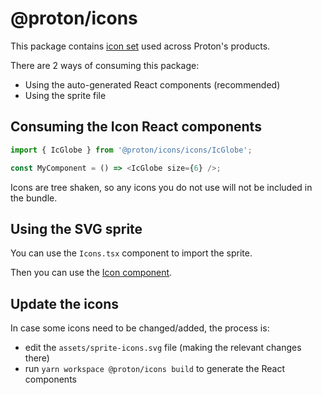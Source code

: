 # @proton/icons

This package contains [icon set](https://design-system.protontech.ch/?path=/docs/core-concepts-icons--icons) used across Proton's products.

There are 2 ways of consuming this package:

- Using the auto-generated React components (recommended)
- Using the sprite file

## Consuming the Icon React components

```js
import { IcGlobe } from '@proton/icons/icons/IcGlobe';

const MyComponent = () => <IcGlobe size={6} />;
```

Icons are tree shaken, so any icons you do not use will not be included in the bundle.

## Using the SVG sprite

You can use the `Icons.tsx` component to import the sprite.

Then you can use the [Icon component](https://design-system.protontech.ch/?path=/docs/components-icon--basic).

## Update the icons

In case some icons need to be changed/added, the process is:

- edit the `assets/sprite-icons.svg` file (making the relevant changes there)
- run `yarn workspace @proton/icons build` to generate the React components
